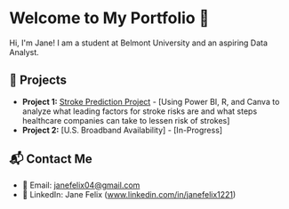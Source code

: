 # Welcome to My Portfolio 🌟
Hi, I'm Jane! I am a student at Belmont University and an aspiring Data Analyst.

## 📂 Projects
- **Project 1:** [Stroke Prediction Project](https://github.com/janefelix04/janefelix04.github.io/tree/main/Project%20Portfolio/Project%20%231%20-%20Stroke%20Prediction) - [Using Power BI, R, and Canva to analyze what leading factors for stroke risks are and what steps healthcare companies can take to lessen risk of strokes]
- **Project 2:** [U.S. Broadband Availability] - [In-Progress]

## 📬 Contact Me
- 📧 Email: janefelix04@gmail.com
- 💼 LinkedIn: Jane Felix (www.linkedin.com/in/janefelix1221)
